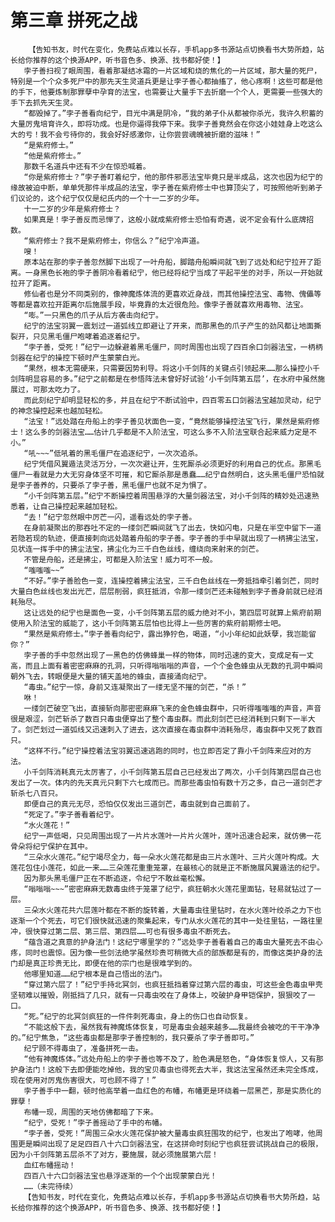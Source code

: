 # 第三章 拼死之战
        【告知书友，时代在变化，免费站点难以长存，手机app多书源站点切换看书大势所趋，站长给你推荐的这个换源APP，听书音色多、换源、找书都好使！】
       孛子善扫视了眼周围，看着那凝结冰霜的一片区域和烧的焦化的一片区域，那大量的死尸，特别是一个个众多死尸中的那先天生灵道兵更是让孛子善心都抽搐了，他心疼啊！这些可都是他的手下，他要炼制那罪孽中孕育的法宝，也需要让大量手下去折磨一个个人，更需要一些强大的手下去抓先天生灵。
       “都毁掉了。”孛子善看向纪宁，目光中满是阴冷，“我的弟子仆从都被你杀光，我许久积蓄的大量厉鬼培育许久，即将功成。也是你逼得我停下来。我孛子善竟然会在你这小娃娃身上吃这么大的亏！我不会亏待你的，我会好好感激你，让你尝尝魂魄被折磨的滋味！”
       “是紫府修士。”
       “他是紫府修士。”
       那数千名道兵中还有不少在惊恐喊着。
       “你是紫府修士？”孛子善盯着纪宁，他的那件邪恶法宝毕竟只是半成品，这次也因为纪宁的缘故被迫中断，单单凭那件半成品的法宝，孛子善在紫府修士中也算顶尖了，可按照他听到弟子们议论的，这个纪宁仅仅是纪氏内的一个十一二岁的少年。
       十一二岁的少年是紫府修士？
       如果真是！孛子善反而忌惮了，这般小就成紫府修士恐怕有奇遇，说不定会有什么底牌招数。
       “紫府修士？我不是紫府修士，你信么？”纪宁冷声道。
       嗖！
       原本站在那的孛子善忽然脚下出现了一叶舟船，脚踏舟船瞬间就飞到了远处和纪宁拉开了距离。一身黑色长袍的孛子善阴冷看着纪宁，他已经将纪宁当成了平起平坐的对手，所以一开始就拉开了距离。
       修仙者也是分不同类别的，像神魔炼体流的更喜欢近身战，而其他操控法宝、毒物、傀儡等等都是喜欢拉开距离尔后施展手段，毕竟靠的太近很危险。像孛子善就喜欢用毒物、法宝。
       “嘭。”一只黑色的爪子从后方袭击向纪宁。
       纪宁的法宝羽翼一震划过一道弧线立即避让了开来，而那黑色的爪子产生的劲风都让地面撕裂开，只见黑毛僵尸咆哮着追逐着纪宁。
       “孛子善，受死！”纪宁一边躲避着黑毛僵尸，同时周围也出现了四百余口剑器法宝，一柄柄剑器在纪宁的操控下顿时产生蒙蒙白光。
       “果然，根本无需硬来，只需要因势利导。将这小千剑阵的关键点引领起来……那么操控小千剑阵明显容易的多。”纪宁之前都是在参悟阵法未曾好好试验‘小千剑阵第五层’，在水府中虽然施展过，可那太吃力了。
       而此刻纪宁却明显轻松的多，并且在纪宁不断试验中，四百零五口剑器法宝越加灵动，纪宁的神念操控起来也越加轻松。
       “法宝！”远处踏在舟船上的孛子善见状面色一变，“竟然能够操控法宝飞行，果然是紫府修士！这么多的剑器法宝……估计几乎都是不入阶法宝，可这么多不入阶法宝联合起来威力定是不小。”
       “吼~~~”低吼着的黑毛僵尸在追逐纪宁，一次次追杀。
       纪宁凭借风翼遁法灵活万分，一次次避让开，生死厮杀必须更好的利用自己的优点。那黑毛僵尸一看就是力大无穷身体坚不可摧，和它厮杀那是愚蠢……纪宁自然明白，这头黑毛僵尸恐怕就是孛子善养的，只要杀了孛子善，黑毛僵尸也就不足为惧了。
       “小千剑阵第五层。”纪宁不断操控着周围悬浮的大量剑器法宝，对小千剑阵的精妙处迅速熟悉着，让自己操控起来越加轻松。
       “去！”纪宁忽然眼中厉芒一闪，遥看远处的孛子善。
       在身前凝聚出的那吞吐不定的一缕剑芒瞬间就飞了出去，快如闪电，只是在半空中留下一道若隐若现的轨迹，便直接刺向远处踏着舟船的孛子善。孛子善的手中早就出现了一柄拂尘法宝，见状连一挥手中的拂尘法宝，拂尘化为三千白色丝线，缠绕向来射来的剑芒。
       不管是舟船，还是拂尘，可都是入阶法宝！威力可不一般。
       “嗤嗤嗤~~”
       “不好。”孛子善脸色一变，连操控着拂尘法宝，三千白色丝线在一旁抵挡牵引着剑芒，同时大量白色丝线也发出光芒，层层削弱，疯狂抵消，令那一缕剑芒还未碰触到孛子善身前就已经消耗殆尽。
       这让远处的纪宁也是面色一变，小千剑阵第五层的威力绝对不小，第四层可就算上紫府前期使用入阶法宝的威能了，这小千剑阵第五层怕也比得上一些厉害的紫府前期修士吧。
       “果然是紫府修士。”孛子善看向纪宁，露出狰狞色，喝道，“小小年纪如此妖孽，我岂能留你？”
       孛子善的手中忽然出现了一黑色的仿佛蜂巢一样的物体，同时迅速的变大，变成足有一丈高，而且上面有着密密麻麻的孔洞，只听得嗡嗡嗡的声音，一个个金色蜂虫从无数的孔洞中瞬间朝外飞去，转眼便是大量的铺天盖地的蜂虫，直接涌向纪宁。
       “毒虫。”纪宁一惊，身前又连凝聚出了一缕无坚不摧的剑芒，“杀！”
       咻！
       一缕剑芒破空飞出，直接斩向那密密麻麻飞来的金色蜂虫群中，只听得嗤嗤嗤的声音，声音很是艰涩，剑芒斩杀了数百只毒虫便穿出了整个毒虫群。而此刻剑芒已经消耗到只剩下一半大了。剑芒划过一道弧线又迅速刺入了进去，这次直接在毒虫群中消耗殆尽，毒虫群中又死了数百只。
       “这样不行。”纪宁操控着法宝羽翼迅速逃跑的同时，也立即否定了靠小千剑阵来应对的方法。
       小千剑阵消耗真元太厉害了，小千剑阵第五层自己已经发出了两次，小千剑阵第四层自己也发出了一次。体内的先天真元只剩下六七成而已。而那些毒虫怕有数十万之多，自己一道剑芒才斩杀七八百只。
       即便自己的真元无尽，恐怕仅仅发出三道剑芒，毒虫就到自己面前了。
       “死定了。”孛子善看着纪宁。
       “水火莲花！”
       纪宁一声低喝，只见周围出现了一片片水莲叶一片片火莲叶，莲叶迅速合起来，就仿佛一花骨朵将纪宁保护在其中。
       “三朵水火莲花。”纪宁竭尽全力，每一朵水火莲花都是由三片水莲叶、三片火莲叶构成。大莲花包住小莲花，如此一来……三朵莲花重重笼罩，在最核心的就是正不断施展风翼遁法的纪宁。
       因为那头黑毛僵尸正在不断追逐，令纪宁不敢丝毫松懈。
       “嗡嗡嗡~~~”密密麻麻无数毒虫终于笼罩了纪宁，疯狂朝水火莲花里面钻，轻易就钻过了一层。
       三朵水火莲花共六层莲叶都在不断的旋转着，大量毒虫往里钻时，在水火莲叶绞杀之力下也逐渐一个个死去，可它们很快就迅速的聚集起来，专门从水火莲花的其中一处往里钻，一路往里冲，很快穿过第二层、第三层、第四层……可也有很多毒虫不断死去。
       “蕴含道之真意的护身法门！这纪宁哪里学的？”远处孛子善看着自己的毒虫大量死去不由心疼，同时也震惊。因为像一些剑法绝学虽然珍贵可稍微大点的部族都是有的，而像这类护身的法门却是真正珍贵无比，即便在他的宗门也是很难学到的。
       他哪里知道……纪宁根本是自己悟出的法门。
       “穿过第六层了！”纪宁手持北冥剑，也疯狂抵挡着穿过第六层的毒虫，可这些金色毒虫甲壳坚韧难以摧毁，刚抵挡了几只，就有一只毒虫咬在了身体上，咬破护身甲铠保护，狠狠咬了一口。
       “死。”纪宁的北冥剑疯狂的一件件刺死毒虫，身上的伤口也自动恢复。
       “不能这般下去，虽然我有神魔炼体恢复，可是毒虫会越来越多……我最终会被吃的干干净净的。”纪宁焦急，“这些毒虫都是那孛子善控制的，我只要杀了孛子善即可。”
       纪宁顾不得毒虫了，准备拼死一击。
       “他有神魔炼体。”远处舟船上的孛子善也等不及了，脸色满是怒色，“身体恢复惊人，又有那护身法门！这般下去即便能吃掉他，我的宝贝毒虫也得死去大半，我这法宝虽然还未完全炼成，现在使用对厉鬼伤害很大，可也顾不得了！”
       孛子善手中一翻，顿时他高举着一血红色的布幡，布幡更是环绕着一层黑芒，那是实质化的罪孽！
       布幡一现，周围的天地仿佛都暗了下来。
       “纪宁，受死！”孛子善摇动了手中的布幡。
       “孛子善，受死！”周围三朵水火莲花保护被大量毒虫疯狂围攻的纪宁，也发出了咆哮，他周围更是瞬间出现了足足四百八十六口剑器法宝，在这拼命时刻纪宁也疯狂尝试挑战自己的极限，因为小千剑阵第五层杀不了对方，要施展，就必须施展第六层！
       血红布幡摇动！
       四百八十六口剑器法宝也悬浮逐渐的一个个出现蒙蒙白光！
       ……（未完待续）
       【告知书友，时代在变化，免费站点难以长存，手机app多书源站点切换看书大势所趋，站长给你推荐的这个换源APP，听书音色多、换源、找书都好使！】